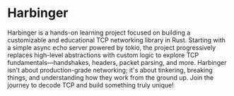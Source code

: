 # Harbinger

Harbinger is a hands-on learning project focused on building a customizable and educational TCP networking library in Rust. Starting with a simple async echo server powered by tokio, the project progressively replaces high-level abstractions with custom logic to explore TCP fundamentals—handshakes, headers, packet parsing, and more. Harbinger isn't about production-grade networking; it's about tinkering, breaking things, and understanding how they work from the ground up. Join the journey to decode TCP and build something truly unique!
